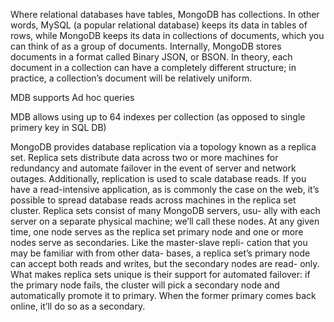 
Where relational databases have tables, MongoDB has collections. In other words, MySQL (a popular relational database) keeps its data in tables of rows, while MongoDB keeps its data in collections of documents, which you can think of as a group of documents.
Internally, MongoDB stores documents in a format called Binary JSON, or BSON.
In theory, each document in a collection can have a completely different structure; in practice, a collection’s document will be relatively uniform.

MDB supports Ad hoc queries

MDB allows using up to 64 indexes per collection (as opposed to single primery key in SQL DB)

MongoDB provides database replication via a topology known as a replica set. Replica sets distribute data across two or more machines for redundancy and automate failover in the event of server and network outages. Additionally, replication is used to scale database reads. If you have a read-intensive application, as is commonly the case on the web, it’s possible to spread database reads across machines in the replica set cluster.
Replica sets consist of many MongoDB servers, usu- ally with each server on a separate physical machine; we’ll call these nodes. At any given time, one node serves as the replica set primary node and one or more nodes serve as secondaries. Like the master-slave repli- cation that you may be familiar with from other data- bases, a replica set’s primary node can accept both reads and writes, but the secondary nodes are read- only. What makes replica sets unique is their support for automated failover: if the primary node fails, the cluster will pick a secondary node and automatically promote it to primary. When the former primary comes back online, it’ll do so as a secondary.
